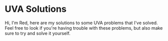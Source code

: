 # UVA Solutions
Hi, I'm Red, here are my solutions to some UVA problems that I've solved. Feel free to look if you're having trouble with these problems, but also make sure to try and solve it yourself.
